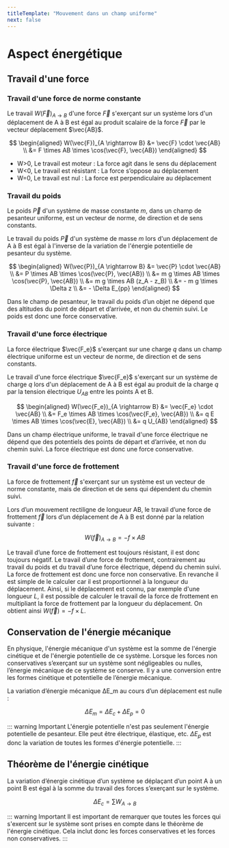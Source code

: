 ```yaml
---
titleTemplate: "Mouvement dans un champ uniforme"
next: false
---
```


# Aspect énergétique

## Travail d'une force

### Travail d'une force de norme constante

Le travail $W(\vec{F})_{A \rightarrow B}$ d'une force $\vec{F}$ s'exerçant sur un système lors d'un déplacement de A à B est égal au produit scalaire de la force $\vec{F}$ par le vecteur déplacement $\vec{AB}$.

$$
\begin{aligned}
W(\vec{F})_{A \rightarrow B} &= \vec{F} \cdot \vec{AB} \\
&= F \times AB \times \cos(\vec{F}, \vec{AB})
\end{aligned}
$$

- W>0, Le travail est moteur : La force agit dans le sens du déplacement
- W<0, Le travail est résistant : La force s’oppose au déplacement
- W=0, Le travail est nul : La force est perpendiculaire au déplacement

### Travail du poids

Le poids $\vec{P}$ d'un système de masse constante $m$, dans un champ de pesanteur uniforme, est un vecteur de norme, de direction et de sens constants.

Le travail du poids $\vec{P}$ d'un système de masse $m$ lors d'un déplacement de A à B est égal à l'inverse de la variation de l'énergie potentielle de pesanteur du système.

$$
\begin{aligned}
W(\vec{P})_{A \rightarrow B} &= \vec{P} \cdot \vec{AB} \\
&= P \times AB \times \cos(\vec{P}, \vec{AB}) \\
&= m g \times AB \times \cos(\vec{P}, \vec{AB}) \\
&= m g \times AB (z_A - z_B) \\
&= - m g \times \Delta z \\
&= - \Delta E_{pp}
\end{aligned}
$$

Dans le champ de pesanteur, le travail du poids d’un objet ne dépend que des altitudes du point de départ et d’arrivée, et non du chemin suivi. Le poids est donc une force conservative.

### Travail d'une force électrique

La force électrique $\vec{F_e}$ s'exerçant sur une charge $q$ dans un champ électrique uniforme est un vecteur de norme, de direction et de sens constants.

Le travail d'une force électrique $\vec{F_e}$ s'exerçant sur un système de charge $q$ lors d'un déplacement de A à B est égal au produit de la charge $q$ par la tension électrique $U_{AB}$ entre les points A et B.

$$
\begin{aligned}
W(\vec{F_e})_{A \rightarrow B} &= \vec{F_e} \cdot \vec{AB} \\
&= F_e \times AB \times \cos(\vec{F_e}, \vec{AB}) \\
&= q E \times AB \times \cos(\vec{E}, \vec{AB}) \\
&= q U_{AB}
\end{aligned}
$$

Dans un champ électrique uniforme, le travail d'une force électrique ne dépend que des potentiels des points de départ et d’arrivée, et non du chemin suivi. La force électrique est donc une force conservative.

### Travail d'une force de frottement

La force de frottement $\vec{f}$ s'exerçant sur un système est un vecteur de norme constante, mais de direction et de sens qui dépendent du chemin suivi.

Lors d’un mouvement rectiligne de longueur AB, le travail d’une force de frottement $\vec{f}$ lors d’un déplacement de A à B est donné par la relation suivante :

$$
W(\vec{f})_{A \rightarrow B} = - f \times AB
$$

Le travail d’une force de frottement est toujours résistant, il est donc toujours négatif. Le travail d’une force de frottement, contrairement au travail du poids et du travail d’une force électrique, dépend du chemin suivi. La force de frottement est donc une force non conservative. En revanche il est simple de le calculer car il est proportionnel à la longueur du déplacement. Ainsi, si le déplacement est connu, par exemple d'une longueur $L$, il est possible de calculer le travail de la force de frottement en multipliant la force de frottement par la longueur du déplacement. On obtient ainsi $W(\vec{f}) = - f \times L$.


## Conservation de l'énergie mécanique

En physique, l'énergie mécanique d'un système est la somme de l'énergie cinétique et de l'énergie potentielle de ce système. Lorsque les forces non conservatives s’exerçant sur un système sont négligeables ou nulles, l’énergie mécanique de ce système se conserve. Il y a une conversion entre les formes cinétique et potentielle de l’énergie mécanique.

La variation d’énergie mécanique ΔE_m au cours d’un déplacement est nulle :

$$
\Delta E_m = \Delta E_c + \Delta E_p = 0
$$

::: warning Important
L'énergie potentielle n'est pas seulement l'énergie potentielle de pesanteur. Elle peut être électrique, élastique, etc. $\Delta E_p$ est donc la variation de toutes les formes d'énergie potentielle.
:::

## Théorème de l'énergie cinétique

La variation d’énergie cinétique d’un système se déplaçant d’un point A à un point B est égal à la somme du travail des forces s’exerçant sur le système.

$$
\Delta E_c = \sum W_{A \rightarrow B}
$$

::: warning Important
Il est important de remarquer que toutes les forces qui s'exercent sur le système sont prises en compte dans le théorème de l'énergie cinétique. Cela inclut donc les forces conservatives et les forces non conservatives.
:::